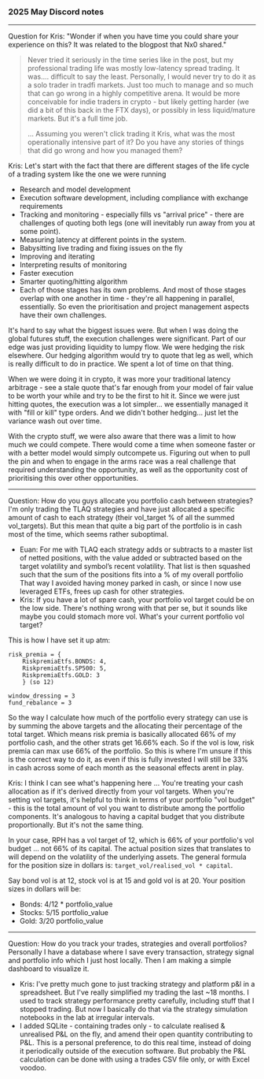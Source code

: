 ### 2025 May Discord notes

---

Question for Kris: "Wonder if when you have time you could share your experience on this? It was related to the blogpost that Nx0 shared."

> Never tried it seriously in the time series like in the post, but my professional trading life was mostly low-latency spread trading. It was.... difficult to say the least. Personally, I would never try to do it as a solo trader in tradfi markets. Just too much to manage and so much that can go wrong in a highly competitive arena. It would be more conceivable for indie traders in crypto - but likely getting harder (we did a bit of this back in the FTX days), or possibly in less liquid/mature markets. But it's a full time job.
>
> ... Assuming you weren't click trading it Kris, what was the most operationally intensive part of it? Do you have any stories of things that did go wrong and how you managed them?

Kris: Let's start with the fact that there are different stages of the life cycle of a trading system like the one we were running
- Research and model development
- Execution software development, including compliance with exchange requirements
- Tracking and monitoring - especially fills vs "arrival price" - there are challenges of quoting both legs (one will inevitably run away from you at some point).
- Measuring latency at different points in the system.
- Babysitting live trading and fixing issues on the fly
- Improving and iterating 
- Interpreting results of monitoring 
- Faster execution
- Smarter quoting/hitting algorithm
- Each of those stages has its own problems. And most of those stages overlap with one another in time - they're all happening in parallel, essentially. So even the prioritisation and project management aspects have their own challenges. 

It's hard to say what the biggest issues were. But when I was doing the global futures stuff, the execution challenges were significant. Part of our edge was just providing liquidity to lumpy flow. We were hedging the risk elsewhere. Our hedging algorithm would try to quote that leg as well, which is really difficult to do in practice. We spent a lot of time on that thing. 

When we were doing it in crypto, it was more your traditional latency arbitrage - see a stale quote that's far enough from your model of fair value to be worth your while and try to be the first to hit it. Since we were just hitting quotes, the execution was a lot simpler... we essentially managed it with "fill or kill" type orders. And we didn't bother hedging... just let the variance wash out over time. 

With the crypto stuff, we were also aware that there was a limit to how much we could compete. There would come a time when someone faster or with a better model would simply outcompete us. Figuring out when to pull the pin and when to engage in the arms race was a real challenge that required understanding the opportunity, as well as the opportunity cost of prioritising this over other opportunities.

---

Question: How do you guys allocate you portfolio cash between strategies? I'm only trading the TLAQ strategies and have just allocated a specific amount of cash to each strategy (their vol_target % of all the summed vol_targets). But this mean that quite a big part of the portfolio is in cash most of the time, which seems rather suboptimal.
- Euan: For me with TLAQ each strategy adds or subtracts to a master list of netted positions, with the value added or subtracted based on the target volatility and symbol’s recent volatility. That list is then squashed such that the sum of the positions fits into a % of my overall portfolio That way I avoided having money parked in cash, or since I now use leveraged ETFs, frees up cash for other strategies.
- Kris: If you have a lot of spare cash, your portfolio vol target could be on the low side. There's nothing wrong with that per se, but it sounds like maybe you could stomach more vol. What's your current portfolio vol target?

This is how I have set it up atm:

```
risk_premia = {
    RiskpremiaEtfs.BONDS: 4,
    RiskpremiaEtfs.SP500: 5,
    RiskpremiaEtfs.GOLD: 3
    } (so 12)

window_dressing = 3
fund_rebalance = 3
```

So the way I calculate how much of the portfolio every strategy can use is by summing the above targets and the allocating their percentage of the total target. Which means risk premia is basically allocated 66% of my portfolio cash, and the other strats get 16.66% each. So if the vol is low, risk premia can max use 66% of the portfolio. So this is where I'm unsure if this is the correct way to do it, as even if this is fully invested I will still be 33% in cash across some of each month as the seasonal effects arent in play. 

Kris: I think I can see what's happening here ... You're treating your cash allocation as if it's derived directly from your vol targets. When you're setting vol targets, it's helpful to think in terms of your portfolio "vol budget" - this is the total amount of vol you want to distribute among the portfolio components. It's analogous to having a capital budget that you distribute proportionally. But it's not the same thing. 

In your case, RPH has a vol target of 12, which is 66% of your portfolio's vol budget ... not 66% of its capital. The actual position sizes that translates to will depend on the volatility of the underlying assets. The general formula for the position size in dollars is: `target_vol/realised_vol * capital`.

Say bond vol is at 12, stock vol is at 15 and gold vol is at 20. Your position sizes in dollars will be:
- Bonds: 4/12 * portfolio_value
- Stocks: 5/15 portfolio_value
- Gold: 3/20 portfolio_value

---

Question: How do you track your trades, strategies and overall portfolios? Personally I have a database where I save every transaction, strategy signal and portfolio info which I just host locally. Then I am making a simple dashboard to visualize it.
- Kris: I've pretty much gone to just tracking strategy and platform p&l in a spreadsheet. But I've really simplified my trading the last ~18 months. I used to track strategy performance pretty carefully, including stuff that I stopped trading. But now I basically do that via the strategy simulation notebooks in the lab at irregular intervals.
- I added SQLite - containing trades only - to calculate realised & unrealised P&L on the fly, and amend their open quantity contributing to P&L. This is a personal preference, to do this real time, instead of doing it periodically outside of the execution software. But probably the P&L calculation can be done with using a trades CSV file only, or with Excel voodoo.
